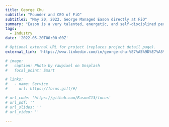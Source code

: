 ```yaml
---
title: George Chu
subtitle: "Founder and CEO of FiO"
subtitle2: "May 20, 2022, George Managed Eason directly at FiO"
summary: "Eason is a very talented, energetic, and self-disciplined person who gives 100% focus on things he is interested. During his work with me, he has demonstrated a great level of creativity with a great mentality for entrepreneurship. He is also a fast learner and loves discovering new technologies with strong desire for new and more knowledge. He possesses a huge potential to be explored and guided with a creative mind. He does have few areas to be further improved but I believe with right mind set, he will easily grow to the next level with no doubt."
tags:
  - Industry
date: '2022-05-20T00:00:00Z'

# Optional external URL for project (replaces project detail page).
external_link: 'https://www.linkedin.com/in/george-chu-%E7%A5%9D%E7%A5%A5%E5%87%B1-24bb1016a/'

# image:
#   caption: Photo by rawpixel on Unsplash
#   focal_point: Smart

# links:
#   - name: Service
#     url: https://focus.gift/#/

# url_code: 'https://github.com/EasonC13/focus'
# url_pdf: ''
# url_slides: ''
# url_video: ''

---
```

